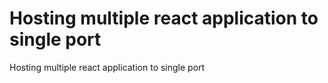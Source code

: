 # Hosting multiple react application to single port
Hosting multiple react application to single port
